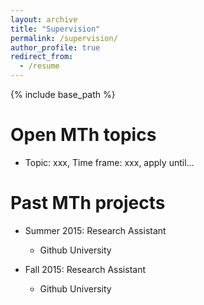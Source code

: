 ```yaml
---
layout: archive
title: "Supervision"
permalink: /supervision/
author_profile: true
redirect_from:
  - /resume
---
```


{% include base_path %}

Open MTh topics
======
* Topic: xxx, Time frame: xxx, apply until...


Past MTh projects
======
* Summer 2015: Research Assistant
  * Github University


* Fall 2015: Research Assistant
  * Github University
